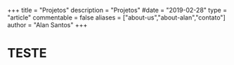 +++
title = "Projetos"
description = "Projetos"
#date = "2019-02-28"
type = "article"
commentable = false
aliases = ["about-us","about-alan","contato"]
author = "Alan Santos"
+++


# TESTE